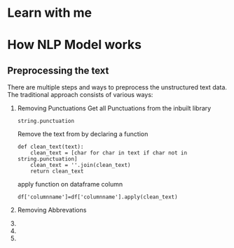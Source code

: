 # Learn with me 
# How NLP Model works

## Preprocessing the text 
There are multiple steps and ways to preprocess the unstructured text data. 
The traditional approach consists of various ways:
1. Removing Punctuations
    Get all Punctuations from the inbuilt library
    ```
    string.punctuation
    ```
    Remove the text from by declaring a function
    ```
    def clean_text(text):
        clean_text = [char for char in text if char not in string.punctuation]
        clean_text = ''.join(clean_text)
        return clean_text 

    ```

    apply function on dataframe column 
    ```
    df['columnname']=df['columnname'].apply(clean_text)
    ```
2. Removing Abbrevations
3. 
4. 
5. 